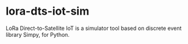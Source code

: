# lora-dts-iot-sim
LoRa Direct-to-Satellite IoT is a simulator tool based on discrete event library Simpy, for Python. 
